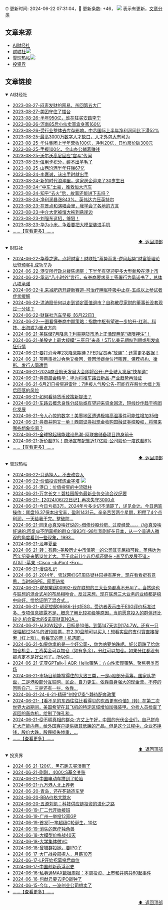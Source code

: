 ##

:alarm_clock: 更新时间: 2024-06-22 07:31:04，:rocket: 更新条数: +46， ![](/assets/dot.png) 表示有更新，[文章分类](/TAGS.md)

## 文章来源

- [AI财经社](#ai财经社)  
- [财联社](#财联社)![](/assets/dot.png)   
- [雪球热帖](#雪球热帖)![](/assets/dot.png)   
- [投资界](#投资界)  

## 文章链接

<details open>
<summary id="ai财经社">
 AI财经社
</summary>


- [2023-08-27-闷声发财的网易，杀回第五大厂](https://www.aicaijing.com.cn/article/18610)  
- [2023-08-27-美团守住了擂台](https://www.aicaijing.com.cn/article/18611)  
- [2023-08-26-半年950亿，谁在狂买安踏李宁](https://www.aicaijing.com.cn/article/18607)  
- [2023-08-26-河南85后小伙卖盲盒身家160亿](https://www.aicaijing.com.cn/article/18608)  
- [2023-08-26-受行业整体去库存影响，中芯国际上半年净利润同比下滑52%](https://www.aicaijing.com.cn/article/18609)  
- [2023-08-25-最高3000万数字人才缺口，人才外包大有可为](https://www.aicaijing.com.cn/article/18601)  
- [2023-08-25-华住集团上半年营收100亿，净利20亿，日均房价破300元](https://www.aicaijing.com.cn/article/18602)  
- [2023-08-25-手握100亿，金山办公躺着赚钱](https://www.aicaijing.com.cn/article/18603)  
- [2023-08-25-沃尔沃高层回应“宫斗”传闻](https://www.aicaijing.com.cn/article/18604)  
- [2023-08-25-信用卡积分，薅不出羊毛了](https://www.aicaijing.com.cn/article/18605)  
- [2023-08-25-山西汾酒半年狂赚67亿](https://www.aicaijing.com.cn/article/18606)  
- [2023-08-24-李嘉诚，该出手时就出手](https://www.aicaijing.com.cn/article/18596)  
- [2023-08-24-新的时代浪潮里，这家房企迎来了30岁生日](https://www.aicaijing.com.cn/article/18597)  
- [2023-08-24-“中东”土豪，难救恒大汽车](https://www.aicaijing.com.cn/article/18598)  
- [2023-08-24-知乎“去火”后，故事还能讲下去吗？](https://www.aicaijing.com.cn/article/18599)  
- [2023-08-24-净利润暴涨843%，英伟达力压英特尔](https://www.aicaijing.com.cn/article/18600)  
- [2023-08-23-在景点和演唱会里，我学会了各地的方言](https://www.aicaijing.com.cn/article/18591)  
- [2023-08-23-中介大佬被恒大拖到悬崖边](https://www.aicaijing.com.cn/article/18592)  
- [2023-08-23-刘强东这招，够狠！](https://www.aicaijing.com.cn/article/18593)  
- [2023-08-23-华为小米，争着要把大模型装进手机](https://www.aicaijing.com.cn/article/18594)  
- [......【查看更多】......](/details/AI财经社.md)

<div align="right"><a href="#文章来源">⬆ &nbsp;返回顶部</a></div>
</details>

<details open>
<summary id="财联社">
 财联社
</summary>


- [2024-06-22-华尊之邀，点将财富！财联社“蓄势而发-逆风起势”财富管理论坛暨颁奖礼成功举办](https://www.cls.cn/detail/1711753)  
- [2024-06-22-港交所行政总裁陈翊庭：下半年有望迎更多大型新股在港上市](https://www.cls.cn/detail/1711718)  
- [2024-06-22-承诺“八小时外”言行，有券商要求员工签署行为承诺书了，总体八项承诺](https://www.cls.cn/detail/1711765)  
- [2024-06-22-礼来减肥药开辟新赛道-可治疗睡眠呼吸中止症-五成以上参试者症状缓解](https://www.cls.cn/detail/1711750)  
- [2024-06-22-洪涛股份何以走到锁定面值退市？自称散尽家财的董事长没套现过一分钱？](https://www.cls.cn/detail/1711732)  
- [2024-06-22-财联社汽车早报【6月22日】](https://www.cls.cn/detail/1711728)  
- [2024-06-22-一图看懂券商中期策略：指数中枢有望进一步抬升-红利、科技、出海或为重点方向](https://www.cls.cn/detail/1709778)  
- [2024-06-21-美联储7月降息？利率期货市场上正涌现两笔“极限押注”！](https://www.cls.cn/detail/1710643)  
- [2024-06-21-美股史上最大规模“三巫日”来袭！5万亿美元期权到期或引发疯狂行情](https://www.cls.cn/detail/1710610)  
- [2024-06-21-要打消今年2次降息期待？FED官员再“放鹰”：还需更多数据！](https://www.cls.cn/detail/1710603)  
- [2024-06-21-项目审批过会后又撤回，竟因涉嫌单位行贿罪，保荐机构、律所、发行人同遭罚](https://www.cls.cn/detail/1710620)  
- [2024-06-21-2024商业航天发展大会即将召开-产业驶入发展“快车道”](https://www.cls.cn/detail/1710569)  
- [2024-06-21-券商晨会精华：华为将推车路云新品-产业趋势再验证](https://www.cls.cn/detail/1710588)  
- [2024-06-21-6月21日投资避雷针：7连板人气股公告-可能存在股价大幅上涨后回落的风险](https://www.cls.cn/detail/1710596)  
- [2024-06-21-如何看待货币政策新提法？](https://www.cls.cn/detail/1710618)  
- [2024-06-21-车路云概念良性分歧后或有望迎来资金回流，短线炒作趋于抱团化发展](https://www.cls.cn/detail/1710680)  
- [2024-06-21-令人心惊的数字！美墨地区遭遇极端高温事件可能性增加35倍](https://www.cls.cn/detail/1710706)  
- [2024-06-21-券商并购又一单！西部证券拟现金收购国融证券控股权，将带来哪些想象空间？](https://www.cls.cn/detail/1710741)  
- [2024-06-21-全球掀起储能建设热潮-阿联酋储备项目跻身前十](https://www.cls.cn/detail/1710728)  
- [2024-06-21-折价超9%！商汤宣布配售近17亿股-公司股价一度跌超6%](https://www.cls.cn/detail/1710759)  
- [......【查看更多】......](/details/财联社.md)

<div align="right"><a href="#文章来源">⬆ &nbsp;返回顶部</a></div>
</details>

<details open>
<summary id="雪球热帖">
 雪球热帖
</summary>


- [2024-06-22-只选择人，不去改变人](https://xueqiu.com/7925770134/294760976)  
- [2024-06-22-价值投资修炼金字塔](https://xueqiu.com/3727797950/294768600) ![](/assets/new.png)  
- [2024-06-21-港口：价值投资的中流砥柱](https://xueqiu.com/1340904670/294681416)  
- [2024-06-21-万字长文！碧桂园服务最新业务交流会议纪要](https://xueqiu.com/1057622343/294734748)  
- [2024-06-21-【2024/06/22日记】再次失守3000点](https://xueqiu.com/7807171102/294719297)  
- [2024-06-21-今日亏损3万，2024年亏多少记不清楚了，详见会计。今日两笔操作：尾盘16.37保本出宝丰，盈利1431元。辛辛苦苦两个星期，积攒了4个点利润，一天给我干完。整破防...](https://xueqiu.com/6876843497/294690557)  
- [2024-06-21-回复@真没啥好说的:-借债炒股炒房、过度经营。。。。//@真没啥好说的:回复@不明真相的群众:1993年-98年我刚好在日本，从一个普通人微观的角度看到一些现象，1993...](https://xueqiu.com/1955602780/294659888)  
- [2024-06-21-龙年夏至](https://xueqiu.com/1760673340/294659156)  
- [2024-06-21-转：有趣:-美股历史中市值第一的公司其实屈指可数，英伟达为百年纪录来第12位老大。至于此前11个非但都还健在,-甚至仍发展不错:-AT&T,-苹果,-Cisco,-duPont,-Exx...](https://xueqiu.com/1102105103/294638583)  
- [2024-06-21-漫语札记](https://xueqiu.com/7375338821/294617103)  
- [2024-06-21-2014年，雪球网红GT周质疑林园持有茅台，现在看看挺有意思，当时9倍PE。网页链接](https://xueqiu.com/3393395193/294638310)  
- [2024-06-21-$联想集团00992$-现在联想的三大业务都离不开AI了，当然这也与联想的混合式AI的布局相吻合，反过来想，现在联想三大业务的业绩都是稳中向好，恰恰证明了混合式...](https://xueqiu.com/7066397951/294636193)  
- [2024-06-21-$诺亚控股06686$-针对ESG，受访者表示由于ESG评价标准过多、专项信息披露不足、概念了解比较初级等原因，当前愿意投入的群体还比较少,机会蛮大的$诺亚财富NOA...](https://xueqiu.com/4342399646/294631965)  
- [2024-06-21-从30W起步，目标是10倍，到第147天达到174.7W。还有一只涨幅超过34%的波段股票，在2.30盘前可以买入！想看实盘的支付寶直接搜索（红上涨）。看每天的票！机遇即...](https://xueqiu.com/1925434199/294651260)  
- [2024-06-21-如果你拿的是一个好公司-，你为啥要怕跌呢。好公司跌了给你加仓机会，工资奖金可以加仓（如有多余），分红可以加仓。如果分红都没有那肯定不是好公司了。所以你...](https://xueqiu.com/9887656769/294608148)  
- [2024-06-21-诺亚GPTalk-|-AQR-Helix策略：方向性宏观策略，聚焦另类市场](https://xueqiu.com/4712978991/294640571)  
- [2024-06-21-市场目前能撑得住的大致三类，一是a股部分蓝筹，国家队护盘，二是港股部分互联网，民企，自力更生，依靠自身强大的现金流，不停的回购自己。三是还有一些，依靠...](https://xueqiu.com/4111857140/294674739)  
- [2024-06-21-24-6-21-精研“创投17条”-静待配套政策](https://xueqiu.com/8772786299/294686631)  
- [2024-06-21-【看不见的东西往往比看得见的东西更有价值】（转）在第二次世界大战期间，美国希望在其飞机的特定区域增加加强装甲。分析人员检查了返回的轰炸机，绘制了弹孔和...](https://xueqiu.com/6372647010/294674243)  
- [2024-06-21-@不明真相的群众-方丈上午好，中国的光伏企业们，自己拼命扩大产能内卷，给外国客户提供极其低廉的产品。但是这个过程中，企业不挣钱，股价大跌，股民损失惨重，...](https://xueqiu.com/3354236440/294705727)  
- [......【查看更多】......](/details/雪球热帖.md)

<div align="right"><a href="#文章来源">⬆ &nbsp;返回顶部</a></div>
</details>

<details open>
<summary id="投资界">
 投资界
</summary>


- [2024-06-21-120亿，黑石跑去买漫画了](https://posts.careerengine.us/p/667505d47883455875bd7697)  
- [2024-06-21-刚刚，400亿S基金关账](https://posts.careerengine.us/p/667505e46dd30759206906c6)  
- [2024-06-21-中国电动车拼到了轮胎](https://posts.careerengine.us/p/667505e46dd30759206906bd)  
- [2024-06-21-九万港人北上养老](https://posts.careerengine.us/p/667505f7b96b7159555c501f)  
- [2024-06-20-青岛，还在死磕造车梦](https://posts.careerengine.us/p/66737bedb57ef4351461073f)  
- [2024-06-20-BBA价格大跳水](https://posts.careerengine.us/p/66737bde362eae34f60422b3)  
- [2024-06-20-五源刘凯：科技供应链投资的进化之路](https://posts.careerengine.us/p/66737bde362eae34f60422bb)  
- [2024-06-19-厂二代开始接班](https://posts.careerengine.us/p/66722f205113b4676d284c1d)  
- [2024-06-19-广州一举投12家GP](https://posts.careerengine.us/p/66722f205113b4676d284c15)  
- [2024-06-19-首发|一笔超级C轮诞生，10亿](https://posts.careerengine.us/p/66722f205113b4676d284c0d)  
- [2024-06-19-消失的医疗独角兽](https://posts.careerengine.us/p/66722f2ff95bbe678f2c2e63)  
- [2024-06-18-大模型价格战40天](https://posts.careerengine.us/p/66713fc1f7253a1e2e703db7)  
- [2024-06-18-大学集体做VC](https://posts.careerengine.us/p/66713fc1f7253a1e2e703dbf)  
- [2024-06-18-曾毓群投她，要IPO了](https://posts.careerengine.us/p/66713fb3f9a5bc1dc0cf5b5b)  
- [2024-06-17-大厂战投部招人，月薪10万](https://posts.careerengine.us/p/667050892b8b244bed6e1e11)  
- [2024-06-17-LP开始招募投后单位](https://posts.careerengine.us/p/6670508a2b8b244bed6e1e19)  
- [2024-06-17-中国创新药浮沉史](https://posts.careerengine.us/p/6670508a2b8b244bed6e1e28)  
- [2024-06-16-私募通MAX数据周报：本周投资、上市和并购共60起事件](https://posts.careerengine.us/p/666ee3139f458d792278acfa)  
- [2024-06-16-何猷君要去IPO敲钟了](https://posts.careerengine.us/p/666ee300c3464b78a97c6a76)  
- [2024-06-15-今年，一波创业公司想卖了](https://posts.careerengine.us/p/666d449be60f530537516727)  
- [......【查看更多】......](/details/投资界.md)

<div align="right"><a href="#文章来源">⬆ &nbsp;返回顶部</a></div>
</details>
